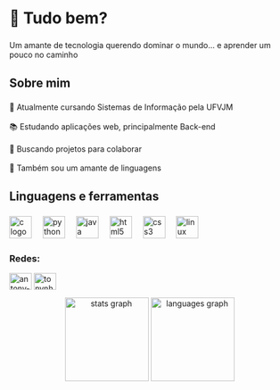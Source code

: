 <h1 align="left">👋 Tudo bem?</h1>

###

<p align="left">Um amante de tecnologia querendo dominar o mundo... e aprender um pouco no caminho</p>

###

<h2 align="left">Sobre mim</h2>

###

<p align="left">🌱 Atualmente cursando Sistemas de Informação pela UFVJM<br><br>📚 Estudando aplicações web, principalmente Back-end<br><br>🤝 Buscando projetos para colaborar<br><br>🎲 Também sou um amante de linguagens</p>

###

<h2 align="left">Linguagens e ferramentas</h2>

###

<div align="left">
  <img src="https://cdn.jsdelivr.net/gh/devicons/devicon/icons/c/c-original.svg" height="40" alt="c logo"  />
  <img width="12" />
  <img src="https://cdn.jsdelivr.net/gh/devicons/devicon/icons/python/python-original.svg" height="40" alt="python logo"  />
  <img width="12" />
  <img src="https://cdn.jsdelivr.net/gh/devicons/devicon/icons/java/java-original.svg" height="40" alt="java logo"  />
  <img width="12" />
  <img src="https://cdn.jsdelivr.net/gh/devicons/devicon/icons/html5/html5-original.svg" height="40" alt="html5 logo"  />
  <img width="12" />
  <img src="https://cdn.jsdelivr.net/gh/devicons/devicon/icons/css3/css3-original.svg" height="40" alt="css3 logo"  />
  <img width="12" />
  <img src="https://cdn.jsdelivr.net/gh/devicons/devicon/icons/linux/linux-original.svg" height="40" alt="linux logo"  />
</div>
<h3 align="left">Redes:</h3>
<p align="left">
<a href="https://linkedin.com/in/antony-reis" target="blank"><img align="center" src="https://raw.githubusercontent.com/rahuldkjain/github-profile-readme-generator/master/src/images/icons/Social/linked-in-alt.svg" alt="antony-reis" height="30" width="40" /></a>
<a href="https://instagram.com/tonynho_do_acre" target="blank"><img align="center" src="https://raw.githubusercontent.com/rahuldkjain/github-profile-readme-generator/master/src/images/icons/Social/instagram.svg" alt="tonynho_do_acre" height="30" width="40" /></a>
</p>
<div align="center">
  <img src="https://github-readme-stats.vercel.app/api?username=antony-reis&hide_title=false&hide_rank=false&show_icons=true&include_all_commits=true&count_private=true&disable_animations=false&theme=nightowl&locale=pt-br&hide_border=false&order=1" height="150" alt="stats graph"  />
  <img src="https://github-readme-stats.vercel.app/api/top-langs?username=antony-reis&locale=pt-br&hide_title=false&layout=compact&card_width=320&langs_count=5&theme=nightowl&hide_border=false&order=2" height="150" alt="languages graph"  />
</div>
